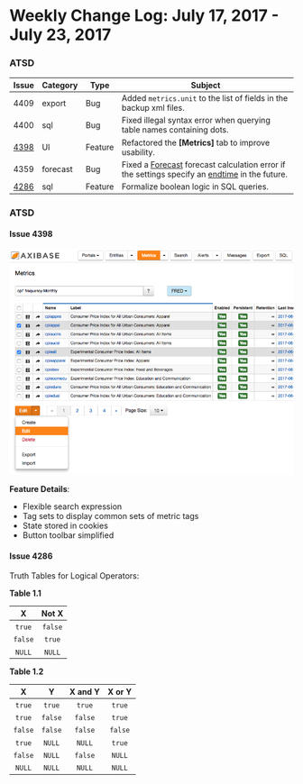 Weekly Change Log: July 17, 2017 - July 23, 2017
==================================================

### ATSD
| Issue| Category    | Type    | Subject              |
|------|-------------|---------|----------------------| 
| 4409 | export | Bug | Added `metrics.unit` to the list of fields in the backup xml files. |
| 4400 | sql | Bug | Fixed illegal syntax error when querying table names containing dots. |
| [4398](#Issue-4398) | UI | Feature | Refactored the **[Metrics]** tab to improve usability. |
| 4359 | forecast | Bug |  Fixed a [Forecast](https://axibase.com/products/axibase-time-series-database/forecasts/) forecast calculation error if the settings specify an [endtime](https://axibase.com/products/axibase-time-series-database/visualization/end-time/) in the future.|
| [4286](#Issue-4286) | sql | Feature | Formalize boolean logic in SQL queries. |

### ATSD

#### Issue 4398

![](Images/4398.png)

**Feature Details**: 

* Flexible search expression
* Tag sets to display common sets of metric tags
* State stored in cookies
* Button toolbar simplified

#### Issue 4286

Truth Tables for Logical Operators:

**Table 1.1**

| X | Not X |
|:---:|:-----:|
|`true`| `false` |
| `false` | `true` |
| `NULL` | `NULL` |

**Table 1.2**

| X | Y | X and Y | X or Y |
|:---:|:---:|:-------:|:------:|
| `true` | `true` | `true` | `true` |
| `true` | `false` | `false` | `true` |
| `false` | `false` | `false` | `false` |
| `true` | `NULL` | `NULL` | `true` |
| `false` | `NULL` | `false` | `NULL` |
| `NULL` | `NULL`| `NULL` | `NULL` |